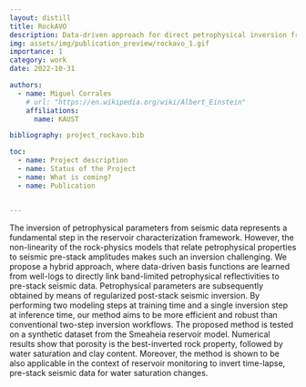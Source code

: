 ```yaml
---
layout: distill
title: RockAVO
description: Data-driven approach for direct petrophysical inversion from pre-stack seismic data.
img: assets/img/publication_preview/rockavo_1.gif
importance: 1
category: work
date: 2022-10-31

authors:
  - name: Miguel Corrales
    # url: "https://en.wikipedia.org/wiki/Albert_Einstein"
    affiliations:
      name: KAUST

bibliography: project_rockavo.bib

toc:
  - name: Project description
  - name: Status of the Project
  - name: What is coming?
  - name: Publication


---
```


The inversion of petrophysical parameters from seismic data represents a fundamental step in the reservoir characterization framework. However, the non-linearity of the rock-physics models that relate petrophysical properties to seismic pre-stack amplitudes makes such an inversion challenging. We propose a hybrid approach, where data-driven basis functions are learned from well-logs to directly link band-limited petrophysical reflectivities to pre-stack seismic data. Petrophysical parameters are subsequently obtained by means of regularized post-stack seismic inversion. By performing two modeling steps at training time and a single inversion step at inference time, our method aims to be more efficient and robust than conventional two-step inversion workflows. The proposed method is tested on a synthetic dataset from the Smeaheia reservoir model. Numerical results show that porosity is the best-inverted rock property, followed by water saturation and clay content. Moreover, the method is shown to be also applicable in the context of reservoir monitoring to invert time-lapse, pre-stack seismic data for water saturation changes.

